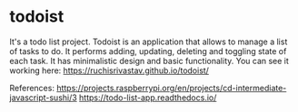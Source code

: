 # todoist

It's a todo list project.
Todoist is an application that allows to manage a list of tasks to do. It performs adding, updating, deleting and toggling state of each task. It has minimalistic design and basic functionality. You can see it working here:
https://ruchisrivastav.github.io/todoist/



References: 
https://projects.raspberrypi.org/en/projects/cd-intermediate-javascript-sushi/3
https://todo-list-app.readthedocs.io/